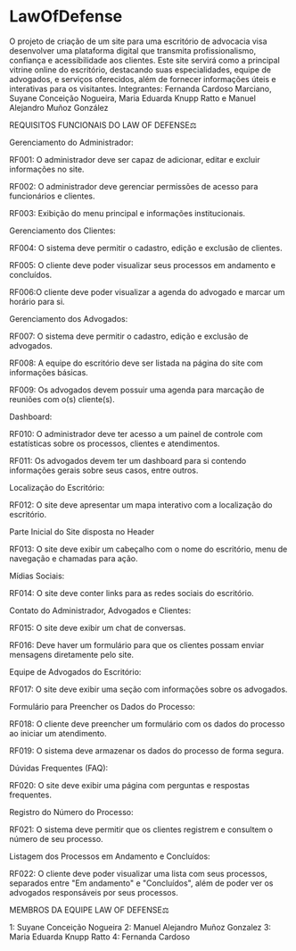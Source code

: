 # LawOfDefense
O projeto de criação de um site para uma escritório de advocacia visa desenvolver uma plataforma digital que transmita profissionalismo, confiança e acessibilidade aos clientes. Este site servirá como a principal vitrine online do escritório, destacando suas especialidades, equipe de advogados, e serviços oferecidos, além de fornecer informações úteis e interativas para os visitantes.
Integrantes: Fernanda Cardoso Marciano, Suyane Conceição Nogueira, Maria Eduarda Knupp Ratto e Manuel Alejandro Muñoz González 

REQUISITOS FUNCIONAIS DO LAW OF DEFENSE⚖️

Gerenciamento do Administrador:

RF001: O administrador deve ser capaz de adicionar, editar e excluir informações no site.

RF002: O administrador deve gerenciar permissões de acesso para funcionários e clientes.

RF003: Exibição do menu principal e informações institucionais.

Gerenciamento dos Clientes:

RF004: O sistema deve permitir o cadastro, edição e exclusão de clientes.

RF005: O cliente deve poder visualizar seus processos em andamento e concluídos.

RF006:O cliente deve poder visualizar a agenda do advogado e marcar um horário para si.

Gerenciamento dos Advogados:

RF007: O sistema deve permitir o cadastro, edição e exclusão de advogados.

RF008: A equipe do escritório deve ser listada na página do site com informações básicas.

RF009: Os advogados devem possuir uma agenda para marcação de reuniões com o(s) cliente(s).

Dashboard:

RF010: O administrador deve ter acesso a um painel de controle com estatísticas sobre os processos, clientes e atendimentos.

RF011: Os advogados devem ter um dashboard para si contendo  informações gerais sobre seus casos, entre outros.

Localização do Escritório:

RF012: O site deve apresentar um mapa interativo com a localização do escritório.

Parte Inicial do Site disposta no Header

RF013: O site deve exibir um cabeçalho com o nome do escritório, menu de navegação e chamadas para ação.

Mídias Sociais:

RF014: O site deve conter links para as redes sociais do escritório.

Contato do Administrador, Advogados e Clientes:

RF015: O site deve exibir um chat de conversas.

RF016: Deve haver um formulário para que os clientes possam enviar mensagens diretamente pelo site.

Equipe de Advogados do Escritório:

RF017: O site deve exibir uma seção com informações sobre os advogados.

Formulário para Preencher os Dados do Processo:

RF018: O cliente deve preencher um formulário com os dados do processo ao iniciar um atendimento.

RF019: O sistema deve armazenar os dados do processo de forma segura.

Dúvidas Frequentes (FAQ):

RF020: O site deve exibir uma página com perguntas e respostas frequentes.

Registro do Número do Processo:

RF021: O sistema deve permitir que os clientes registrem e consultem o número de seu processo.

Listagem dos Processos em Andamento e Concluídos:

RF022: O cliente deve poder visualizar uma lista com seus processos, separados entre "Em andamento" e "Concluídos", além de poder ver os advogados responsáveis por seus processos.

MEMBROS DA EQUIPE LAW OF DEFENSE⚖️

1: Suyane Conceição Nogueira
2: Manuel Alejandro Muñoz Gonzalez
3: Maria Eduarda Knupp Ratto
4: Fernanda Cardoso 
